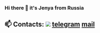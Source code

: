 ### Hi there 👋 it's Jenya from Russia
## 📫 Contacts: ![](https://disk.yandex.ru/i/FPeJGJa0hhrKsg) [telegram](https://t.me/green_rail) [mail](zxjenya@yandex.ru)
<!--
**green-rail/green-rail** is a ✨ _special_ ✨ repository because its `README.md` (this file) appears on your GitHub profile.

Here are some ideas to get you started:

- 🔭 I’m currently working on ...
- 🌱 I’m currently learning ...
- 👯 I’m looking to collaborate on ...
- 🤔 I’m looking for help with ...
- 💬 Ask me about ...
- 📫 How to reach me: ...
- 😄 Pronouns: ...
- ⚡ Fun fact: ...
-->
